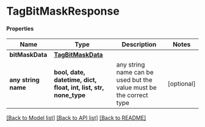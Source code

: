 # TagBitMaskResponse

#### Properties
Name | Type | Description | Notes
------------ | ------------- | ------------- | -------------
**bitMaskData** | [**TagBitMaskData**](TagBitMaskData.md) |  | 
**any string name** | **bool, date, datetime, dict, float, int, list, str, none_type** | any string name can be used but the value must be the correct type | [optional]

[[Back to Model list]](../README.md#documentation-for-models) [[Back to API list]](../README.md#documentation-for-api-endpoints) [[Back to README]](../README.md)

